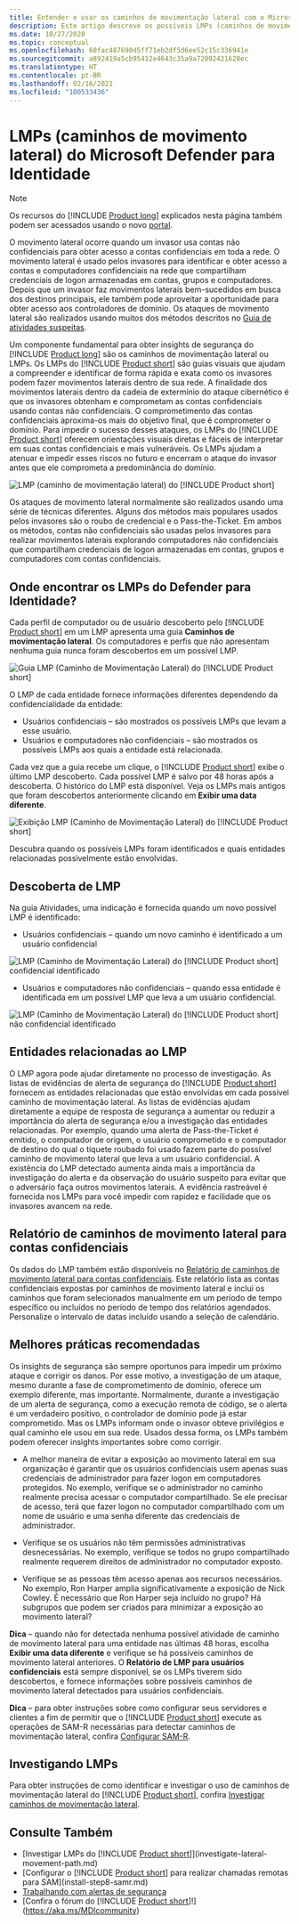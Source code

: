 ```yaml
---
title: Entender e usar os caminhos de movimentação lateral com o Microsoft Defender para Identidade
description: Este artigo descreve os possíveis LMPs (caminhos de movimentação lateral) do Microsoft Defender para Identidade
ms.date: 10/27/2020
ms.topic: conceptual
ms.openlocfilehash: 60fac487690d5ff71eb2df5d6ee52c15c336941e
ms.sourcegitcommit: a892419a5cb95412e4643c35a9a72092421628ec
ms.translationtype: HT
ms.contentlocale: pt-BR
ms.lasthandoff: 02/16/2021
ms.locfileid: "100533436"
---
```

# <a name="microsoft-defender-for-identity-lateral-movement-paths-lmps"></a>LMPs (caminhos de movimento lateral) do Microsoft Defender para Identidade

> [!NOTE]
> Os recursos do [!INCLUDE [Product long](includes/product-long.md)] explicados nesta página também podem ser acessados usando o novo [portal](https://portal.cloudappsecurity.com).

O movimento lateral ocorre quando um invasor usa contas não confidenciais para obter acesso a contas confidenciais em toda a rede. O movimento lateral é usado pelos invasores para identificar e obter acesso a contas e computadores confidenciais na rede que compartilham credenciais de logon armazenadas em contas, grupos e computadores. Depois que um invasor faz movimentos laterais bem-sucedidos em busca dos destinos principais, ele também pode aproveitar a oportunidade para obter acesso aos controladores de domínio. Os ataques de movimento lateral são realizados usando muitos dos métodos descritos no [Guia de atividades suspeitas](suspicious-activity-guide.md).

Um componente fundamental para obter insights de segurança do [!INCLUDE [Product long](includes/product-long.md)] são os caminhos de movimentação lateral ou LMPs. Os LMPs do [!INCLUDE [Product short](includes/product-short.md)] são guias visuais que ajudam a compreender e identificar de forma rápida e exata como os invasores podem fazer movimentos laterais dentro de sua rede. A finalidade dos movimentos laterais dentro da cadeia de extermínio do ataque cibernético é que os invasores obtenham e comprometam as contas confidenciais usando contas não confidenciais. O comprometimento das contas confidenciais aproxima-os mais do objetivo final, que é comprometer o domínio. Para impedir o sucesso desses ataques, os LMPs do [!INCLUDE [Product short](includes/product-short.md)] oferecem orientações visuais diretas e fáceis de interpretar em suas contas confidenciais e mais vulneráveis. Os LMPs ajudam a atenuar e impedir esses riscos no futuro e encerram o ataque do invasor antes que ele comprometa a predominância do domínio.

![LMP (caminho de movimentação lateral) do [!INCLUDE [Product short](includes/product-short.md)]](media/lmp.png)

Os ataques de movimento lateral normalmente são realizados usando uma série de técnicas diferentes. Alguns dos métodos mais populares usados pelos invasores são o roubo de credencial e o Pass-the-Ticket. Em ambos os métodos, contas não confidenciais são usadas pelos invasores para realizar movimentos laterais explorando computadores não confidenciais que compartilham credenciais de logon armazenadas em contas, grupos e computadores com contas confidenciais.

## <a name="where-can-i-find-defender-for-identity-lmps"></a>Onde encontrar os LMPs do Defender para Identidade?

Cada perfil de computador ou de usuário descoberto pelo [!INCLUDE [Product short](includes/product-short.md)] em um LMP apresenta uma guia **Caminhos de movimentação lateral**. Os computadores e perfis que não apresentam nenhuma guia nunca foram descobertos em um possível LMP.

![Guia LMP (Caminho de Movimentação Lateral) do [!INCLUDE [Product short](includes/product-short.md)]](media/lateral-movement-path-tab.png)

O LMP de cada entidade fornece informações diferentes dependendo da confidencialidade da entidade:

- Usuários confidenciais – são mostrados os possíveis LMPs que levam a esse usuário.
- Usuários e computadores não confidenciais – são mostrados os possíveis LMPs aos quais a entidade está relacionada.

Cada vez que a guia recebe um clique, o [!INCLUDE [Product short](includes/product-short.md)] exibe o último LMP descoberto. Cada possível LMP é salvo por 48 horas após a descoberta. O histórico do LMP está disponível. Veja os LMPs mais antigos que foram descobertos anteriormente clicando em **Exibir uma data diferente**.

![Exibição LMP (Caminho de Movimentação Lateral) do [!INCLUDE [Product short](includes/product-short.md)]](media/lmp-complete.png)

Descubra quando os possíveis LMPs foram identificados e quais entidades relacionadas possivelmente estão envolvidas.

## <a name="lmp-discovery"></a>Descoberta de LMP

Na guia Atividades, uma indicação é fornecida quando um novo possível LMP é identificado:

- Usuários confidenciais – quando um novo caminho é identificado a um usuário confidencial

![LMP (Caminho de Movimentação Lateral) do [!INCLUDE [Product short](includes/product-short.md)] confidencial identificado](media/lmp-activities.png)

- Usuários e computadores não confidenciais – quando essa entidade é identificada em um possível LMP que leva a um usuário confidencial.

![LMP (Caminho de Movimentação Lateral) do [!INCLUDE [Product short](includes/product-short.md)] não confidencial identificado](media/lateral-non-sensitive.png)

## <a name="lmp-related-entities"></a>Entidades relacionadas ao LMP

O LMP agora pode ajudar diretamente no processo de investigação. As listas de evidências de alerta de segurança do [!INCLUDE [Product short](includes/product-short.md)] fornecem as entidades relacionadas que estão envolvidas em cada possível caminho de movimentação lateral. As listas de evidências ajudam diretamente a equipe de resposta de segurança a aumentar ou reduzir a importância do alerta de segurança e/ou a investigação das entidades relacionadas. Por exemplo, quando uma alerta de Pass-the-Ticket é emitido, o computador de origem, o usuário comprometido e o computador de destino do qual o tíquete roubado foi usado fazem parte do possível caminho de movimento lateral que leva a um usuário confidencial. A existência do LMP detectado aumenta ainda mais a importância da investigação do alerta e da observação do usuário suspeito para evitar que o adversário faça outros movimentos laterais. A evidência rastreável é fornecida nos LMPs para você impedir com rapidez e facilidade que os invasores avancem na rede.

## <a name="lateral-movement-paths-to-sensitive-accounts-report"></a>Relatório de caminhos de movimento lateral para contas confidenciais

Os dados do LMP também estão disponíveis no [Relatório de caminhos de movimento lateral para contas confidenciais](investigate-lateral-movement-path.md). Este relatório lista as contas confidenciais expostas por caminhos de movimento lateral e inclui os caminhos que foram selecionados manualmente em um período de tempo específico ou incluídos no período de tempo dos relatórios agendados.  Personalize o intervalo de datas incluído usando a seleção de calendário.

## <a name="preventative-best-practices"></a>Melhores práticas recomendadas

Os insights de segurança são sempre oportunos para impedir um próximo ataque e corrigir os danos. Por esse motivo, a investigação de um ataque, mesmo durante a fase de comprometimento de domínio, oferece um exemplo diferente, mas importante. Normalmente, durante a investigação de um alerta de segurança, como a execução remota de código, se o alerta é um verdadeiro positivo, o controlador de domínio pode já estar comprometido. Mas os LMPs informam onde o invasor obteve privilégios e qual caminho ele usou em sua rede. Usados dessa forma, os LMPs também podem oferecer insights importantes sobre como corrigir.

- A melhor maneira de evitar a exposição ao movimento lateral em sua organização é garantir que os usuários confidenciais usem apenas suas credenciais de administrador para fazer logon em computadores protegidos. No exemplo, verifique se o administrador no caminho realmente precisa acessar o computador compartilhado. Se ele precisar de acesso, terá que fazer logon no computador compartilhado com um nome de usuário e uma senha diferente das credenciais de administrador.

- Verifique se os usuários não têm permissões administrativas desnecessárias. No exemplo, verifique se todos no grupo compartilhado realmente requerem direitos de administrador no computador exposto.

- Verifique se as pessoas têm acesso apenas aos recursos necessários. No exemplo, Ron Harper amplia significativamente a exposição de Nick Cowley. É necessário que Ron Harper seja incluído no grupo? Há subgrupos que podem ser criados para minimizar a exposição ao movimento lateral?

**Dica** – quando não for detectada nenhuma possível atividade de caminho de movimento lateral para uma entidade nas últimas 48 horas, escolha **Exibir uma data diferente** e verifique se há possíveis caminhos de movimento lateral anteriores. O **Relatório de LMP para usuários confidenciais** está sempre disponível, se os LMPs tiverem sido descobertos, e fornece informações sobre possíveis caminhos de movimento lateral detectados para usuários confidenciais.

**Dica** – para obter instruções sobre como configurar seus servidores e clientes a fim de permitir que o [!INCLUDE [Product short](includes/product-short.md)] execute as operações de SAM-R necessárias para detectar caminhos de movimentação lateral, confira [Configurar SAM-R](install-step8-samr.md).

## <a name="investigating-lmps"></a>Investigando LMPs

Para obter instruções de como identificar e investigar o uso de caminhos de movimentação lateral do [!INCLUDE [Product short](includes/product-short.md)], confira [Investigar caminhos de movimentação lateral](investigate-lateral-movement-path.md).

## <a name="see-also"></a>Consulte Também

- [Investigar LMPs do [!INCLUDE [Product short](includes/product-short.md)]](investigate-lateral-movement-path.md)
- [Configurar o [!INCLUDE [Product short](includes/product-short.md)] para realizar chamadas remotas para SAM](install-step8-samr.md)
- [Trabalhando com alertas de segurança](working-with-suspicious-activities.md)
- [Confira o fórum do [!INCLUDE [Product short](includes/product-short.md)]!](https://aka.ms/MDIcommunity)
